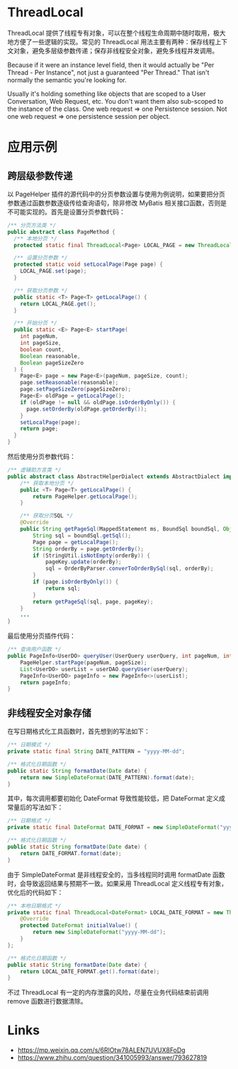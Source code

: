 # ThreadLocal

ThreadLocal 提供了线程专有对象，可以在整个线程生命周期中随时取用，极大地方便了一些逻辑的实现。常见的 ThreadLocal 用法主要有两种：保存线程上下文对象，避免多层级参数传递；保存非线程安全对象，避免多线程并发调用。

Because if it were an instance level field, then it would actually be "Per Thread - Per Instance", not just a guaranteed "Per Thread." That isn't normally the semantic you're looking for.

Usually it's holding something like objects that are scoped to a User Conversation, Web Request, etc. You don't want them also sub-scoped to the instance of the class.
One web request => one Persistence session.
Not one web request => one persistence session per object.

# 应用示例

## 跨层级参数传递

以 PageHelper 插件的源代码中的分页参数设置与使用为例说明，如果要把分页参数通过函数参数逐级传给查询语句，除非修改 MyBatis 相关接口函数，否则是不可能实现的。首先是设置分页参数代码：

```java
/** 分页方法类 */
public abstract class PageMethod {
  /** 本地分页 */
  protected static final ThreadLocal<Page> LOCAL_PAGE = new ThreadLocal<Page>();

  /** 设置分页参数 */
  protected static void setLocalPage(Page page) {
    LOCAL_PAGE.set(page);
  }

  /** 获取分页参数 */
  public static <T> Page<T> getLocalPage() {
    return LOCAL_PAGE.get();
  }

  /** 开始分页 */
  public static <E> Page<E> startPage(
    int pageNum,
    int pageSize,
    boolean count,
    Boolean reasonable,
    Boolean pageSizeZero
  ) {
    Page<E> page = new Page<E>(pageNum, pageSize, count);
    page.setReasonable(reasonable);
    page.setPageSizeZero(pageSizeZero);
    Page<E> oldPage = getLocalPage();
    if (oldPage != null && oldPage.isOrderByOnly()) {
      page.setOrderBy(oldPage.getOrderBy());
    }
    setLocalPage(page);
    return page;
  }
}
```

然后使用分页参数代码：

```java
/** 虚辅助方言类 */
public abstract class AbstractHelperDialect extends AbstractDialect implements Constant {
    /** 获取本地分页 */
    public <T> Page<T> getLocalPage() {
        return PageHelper.getLocalPage();
    }

    /** 获取分页SQL */
    @Override
    public String getPageSql(MappedStatement ms, BoundSql boundSql, Object parameterObject, RowBounds rowBounds, CacheKey pageKey) {
        String sql = boundSql.getSql();
        Page page = getLocalPage();
        String orderBy = page.getOrderBy();
        if (StringUtil.isNotEmpty(orderBy)) {
            pageKey.update(orderBy);
            sql = OrderByParser.converToOrderBySql(sql, orderBy);
        }
        if (page.isOrderByOnly()) {
            return sql;
        }
        return getPageSql(sql, page, pageKey);
    }
    ...
}
```

最后使用分页插件代码：

```java
/** 查询用户函数 */
public PageInfo<UserDO> queryUser(UserQuery userQuery, int pageNum, int pageSize) {
    PageHelper.startPage(pageNum, pageSize);
    List<UserDO> userList = userDAO.queryUser(userQuery);
    PageInfo<UserDO> pageInfo = new PageInfo<>(userList);
    return pageInfo;
}
```

## 非线程安全对象存储

在写日期格式化工具函数时，首先想到的写法如下：

```java
/** 日期模式 */
private static final String DATE_PATTERN = "yyyy-MM-dd";

/** 格式化日期函数 */
public static String formatDate(Date date) {
    return new SimpleDateFormat(DATE_PATTERN).format(date);
}
```

其中，每次调用都要初始化 DateFormat 导致性能较低，把 DateFormat 定义成常量后的写法如下：

```java
/** 日期格式 */
private static final DateFormat DATE_FORMAT = new SimpleDateFormat("yyyy-MM-dd");

/** 格式化日期函数 */
public static String formatDate(Date date) {
    return DATE_FORMAT.format(date);
}
```

由于 SimpleDateFormat 是非线程安全的，当多线程同时调用 formatDate 函数时，会导致返回结果与预期不一致。如果采用 ThreadLocal 定义线程专有对象，优化后的代码如下：

```java
/** 本地日期格式 */
private static final ThreadLocal<DateFormat> LOCAL_DATE_FORMAT = new ThreadLocal<DateFormat>() {
    @Override
    protected DateFormat initialValue() {
        return new SimpleDateFormat("yyyy-MM-dd");
    }
};

/** 格式化日期函数 */
public static String formatDate(Date date) {
    return LOCAL_DATE_FORMAT.get().format(date);
}
```

不过 ThreadLocal 有一定的内存泄露的风险，尽量在业务代码结束前调用 remove 函数进行数据清除。

# Links

- https://mp.weixin.qq.com/s/6RlOtw78ALEN7UVUX8FoDg
- https://www.zhihu.com/question/341005993/answer/793627819
